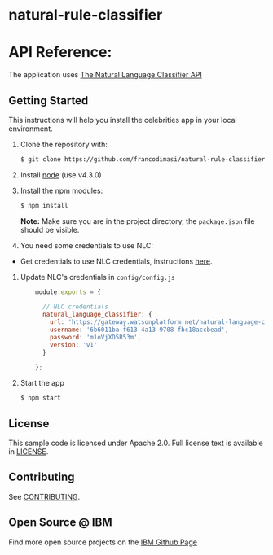 # natural-rule-classifier

# API Reference:
The application uses [The Natural Language Classifier API](https://watson-api-explorer.mybluemix.net/apis/natural-language-classifier-v1)

## Getting Started

This instructions will help you install the celebrities app in your local environment.

1. Clone the repository with:

    ```sh
    $ git clone https://github.com/francodimasi/natural-rule-classifier.git
    ```

1. Install [node][node] (use v4.3.0)

1. Install the npm modules:

    ```sh
    $ npm install
    ```
    **Note:** Make sure you are in the project directory, the `package.json` file should be visible.

1. You need some credentials to use NLC:
  * Get credentials to use NLC credentials, instructions [here][pi_cred].  
  
1. Update NLC's credentials in `config/config.js`

    ```js
        module.exports = {
          
          // NLC credentials
          natural_language_classifier: {
            url: 'https://gateway.watsonplatform.net/natural-language-classifier/api',
            username: '6b6011ba-f613-4a13-9708-fbc18accbead',
            password: 'm1oVjXD5R53m',
            version: 'v1'
          }
        
        };
    ```

1. Start the app

    ```sh
    $ npm start
    ```

## License

  This sample code is licensed under Apache 2.0. Full license text is available in [LICENSE](LICENSE).

## Contributing

  See [CONTRIBUTING](CONTRIBUTING.md).

## Open Source @ IBM
  Find more open source projects on the [IBM Github Page](http://ibm.github.io/)

[bluemix]: https://console.ng.bluemix.net/
[node]: http://nodejs.org/download
[pi_cred]: https://github.com/watson-developer-cloud/um-ruby/blob/master/README.md
[vcap_environment]: https://www.ibm.com/smarterplanet/us/en/ibmwatson/developercloud/doc/getting_started/#VcapEnvVar
